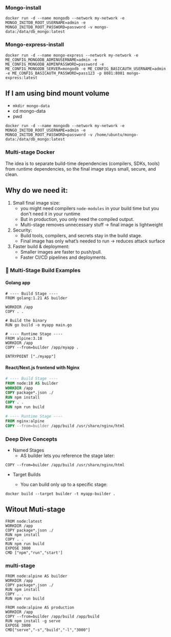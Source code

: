 ### Mongo-install 
```
docker run -d --name mongodb --network my-network -e MONGO_INITDB_ROOT_USERNAME=admin -e MONGO_INITDB_ROOT_PASSWORD=password -v mongo-data:/data/db_mongo:latest
```

### Mongo-express-install
```
docker run -d --name mongo-express --network my-network -e ME_CONFIG_MONGODB_ADMINUSERNAME=admin -e ME_CONFIG_MONGODB_ADMINPASSWORD=password -e ME_CONFIG_MONGODB_SERVER=mongodb -e ME_CONFIG_BASICAUTH_USERNAME=admin -e ME_CONFIG_BASICAUTH_PASSWORD=pass123 -p 8081:8081 mongo-express:latest
```

## If I am using bind mount volume 
- `mkdir mongo-data`
- cd  mongo-data
- pwd

```
docker run -d --name mongodb --network my-network -e MONGO_INITDB_ROOT_USERNAME=admin -e MONGO_INITDB_ROOT_PASSWORD=password -v /home/ubuntu/mongo-data:/data/db_mongo:latest
```
### Multi-stage Docker 
The idea is to separate build-time dependencies (compilers, SDKs, tools) from runtime dependencies, so the final image stays small, secure, and clean.
## Why do we need it:
1. Small final image size:
    - you might need compilers `node-modules` in your build time but you don't need it in your runtime
    - But in production, you only need the compiled output.
    - Multi-stage removes unnecessary stuff → final image is lightweight
2. Security:
    - Build tools, compilers, and secrets stay in the build stage.
    - Final image has only what’s needed to run → reduces attack surface
3. Faster build & deployment:
    - Smaller images are faster to push/pull.
    - Faster CI/CD pipelines and deployments.
### 🔹 Multi-Stage Build Examples
#### Golang app
```
# ---- Build Stage ----
FROM golang:1.21 AS builder

WORKDIR /app
COPY . .

# Build the binary
RUN go build -o myapp main.go

# ---- Runtime Stage ----
FROM alpine:3.18
WORKDIR /app
COPY --from=builder /app/myapp .

ENTRYPOINT ["./myapp"]
```
#### React/Next.js frontend with Nginx
```Dockerfile
# ---- Build Stage ----
FROM node:18 AS builder
WORKDIR /app
COPY package*.json ./
RUN npm install
COPY . .
RUN npm run build

# ---- Runtime Stage ----
FROM nginx:alpine
COPY --from=builder /app/build /usr/share/nginx/html
```
### Deep Dive Concepts
- Named Stages
    - AS builder lets you reference the stage later:
```
COPY --from=builder /app/build /usr/share/nginx/html
```
- Target Builds

    - You can build only up to a specific stage:
```
docker build --target builder -t myapp-builder .
```
## Witout Muti-stage
```
FROM node:latest
WORKDIR /app
COPY package*.json ./
RUN npm install 
COPY . .
RUN npm run build 
EXPOSE 3000 
CMD ["npm","run","start'] 
```

### multi-stage
```
FROM node:alpine AS builder
WORKDIR /app
COPY package*.json ./
RUN npm install
COPY . .
RUN npm run build

FROM node:alpine AS production
WORKDIR /app
COPY --from=builder /app/build /app/build
RUN npm install -g serve
EXPOSE 3000
CMD["serve","-s","build","-l","3000"]